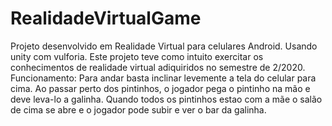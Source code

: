 # RealidadeVirtualGame
Projeto desenvolvido em Realidade Virtual para celulares Android. Usando unity com vulforia. Este projeto teve como intuito exercitar os conhecimentos de realidade virtual adiquiridos no semestre de 2/2020.  Funcionamento: Para andar basta inclinar levemente a tela do celular para cima. Ao passar perto dos pintinhos, o jogador pega o pintinho na mão e deve leva-lo a galinha. Quando todos os pintinhos estao com a mãe o salão de cima se abre e o jogador pode subir e ver o bar da galinha.
